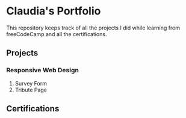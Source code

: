 
# Claudia's Portfolio

This repository keeps track of all the projects I did while learning from freeCodeCamp and all the certifications.

## Projects

### Responsive Web Design

1. Survey Form
2. Tribute Page

## Certifications
